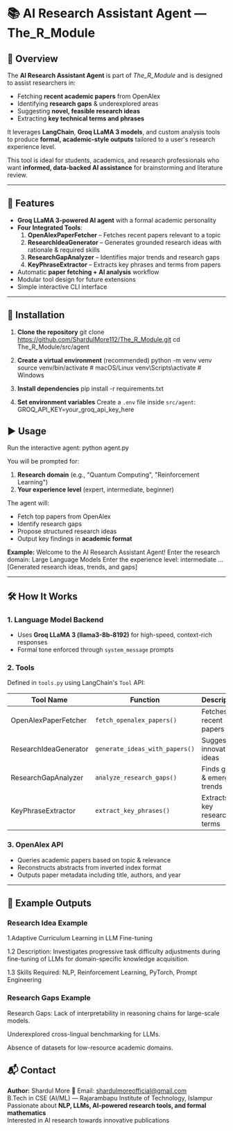 # 📚 AI Research Assistant Agent — The_R_Module

## 📌 Overview
The **AI Research Assistant Agent** is part of *The_R_Module* and is designed to assist researchers in:
- Fetching **recent academic papers** from OpenAlex
- Identifying **research gaps** & underexplored areas
- Suggesting **novel, feasible research ideas**
- Extracting **key technical terms and phrases**

It leverages **LangChain**, **Groq LLaMA 3 models**, and custom analysis tools to produce **formal, academic-style outputs** tailored to a user's research experience level.

This tool is ideal for students, academics, and research professionals who want **informed, data-backed AI assistance** for brainstorming and literature review.

---

## 🚀 Features
- **Groq LLaMA 3-powered AI agent** with a formal academic personality
- **Four Integrated Tools**:
  1. **OpenAlexPaperFetcher** – Fetches recent papers relevant to a topic
  2. **ResearchIdeaGenerator** – Generates grounded research ideas with rationale & required skills
  3. **ResearchGapAnalyzer** – Identifies major trends and research gaps
  4. **KeyPhraseExtractor** – Extracts key phrases and terms from papers
- Automatic **paper fetching + AI analysis** workflow
- Modular tool design for future extensions
- Simple interactive CLI interface

---


## 🔧 Installation
1. **Clone the repository**
git clone https://github.com/ShardulMore112/The_R_Module.git
cd The_R_Module/src/agent


2. **Create a virtual environment** (recommended)
python -m venv venv
source venv/bin/activate # macOS/Linux
venv\Scripts\activate # Windows


3. **Install dependencies**
pip install -r requirements.txt


4. **Set environment variables**
Create a `.env` file inside `src/agent`:
GROQ_API_KEY=your_groq_api_key_here


## ▶️ Usage
Run the interactive agent:
python agent.py


You will be prompted for:
1. **Research domain** (e.g., "Quantum Computing", "Reinforcement Learning")
2. **Your experience level** (expert, intermediate, beginner)

The agent will:
- Fetch top papers from OpenAlex
- Identify research gaps
- Propose structured research ideas
- Output key findings in **academic format**

**Example:**
Welcome to the AI Research Assistant Agent!
Enter the research domain: Large Language Models
Enter the experience level: intermediate
...
[Generated research ideas, trends, and gaps]


---

## 🛠 How It Works

### 1. **Language Model Backend**
- Uses **Groq LLaMA 3 (llama3-8b-8192)** for high-speed, context-rich responses
- Formal tone enforced through `system_message` prompts

### 2. **Tools**
Defined in `tools.py` using LangChain's `Tool` API:

| Tool Name | Function | Description |
|-----------|----------|-------------|
| OpenAlexPaperFetcher | `fetch_openalex_papers()` | Fetches top recent papers |
| ResearchIdeaGenerator | `generate_ideas_with_papers()` | Suggests innovative ideas |
| ResearchGapAnalyzer  | `analyze_research_gaps()` | Finds gaps & emerging trends |
| KeyPhraseExtractor   | `extract_key_phrases()` | Extracts key research terms |

### 3. **OpenAlex API**
- Queries academic papers based on topic & relevance
- Reconstructs abstracts from inverted index format
- Outputs paper metadata including title, authors, and year

---

## 📄 Example Outputs

### **Research Idea Example**
1.Adaptive Curriculum Learning in LLM Fine-tuning

1.2 Description: Investigates progressive task difficulty adjustments during fine-tuning of LLMs for domain-specific knowledge acquisition.

1.3 Skills Required: NLP, Reinforcement Learning, PyTorch, Prompt Engineering


### **Research Gaps Example**
Research Gaps:
Lack of interpretability in reasoning chains for large-scale models.

Underexplored cross-lingual benchmarking for LLMs.

Absence of datasets for low-resource academic domains.

## 📬 Contact
**Author:** Shardul More 
📧 Email: [shardulmoreofficial@gmail.com](mailto:shardulmoreofficial@gmail.com)    
B.Tech in CSE (AI/ML) — Rajarambapu Institute of Technology, Islampur  
Passionate about **NLP, LLMs, AI-powered research tools, and formal mathematics**  
Interested in AI research towards innovative publications
